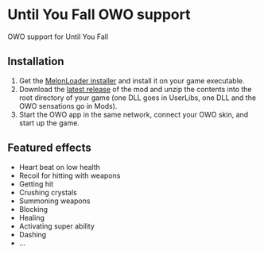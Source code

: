 # Until You Fall OWO support
OWO support for Until You Fall

## Installation
1. Get the [MelonLoader installer](https://melonwiki.xyz/#/?id=automated-installation) and install it on your game executable.
2. Download the [latest release](https://github.com/floh-bhaptics/UntilYouFall_OWO/releases/latest/) of the mod and unzip the contents into the root directory of your game (one DLL goes in UserLibs, one DLL and the OWO sensations go in Mods).
3. Start the OWO app in the same network, connect your OWO skin, and start up the game.

## Featured effects
- Heart beat on low health
- Recoil for hitting with weapons
- Getting hit
- Crushing crystals
- Summoning weapons
- Blocking
- Healing
- Activating super ability
- Dashing
- ...
